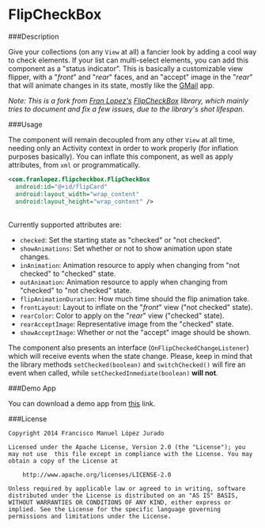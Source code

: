 FlipCheckBox
====

###Description

Give your collections (on any `View` at all) a fancier look by adding a cool way to check elements. If your list can multi-select elements, you can add this component as a "status indicator". This is basically a customizable view flipper, with a "_front_" and "_rear_" faces, and an "accept" image in the "_rear_" that will animate changes in its state, mostly like the [GMail][1] app.

_Note: This is a fork from [Fran Lopez's][1] [FlipCheckBox][2] library, which mainly tries to document and fix a few issues, due to the library's shot lifespan._

###Usage

The component will remain decoupled from any other `View` at all time, needing only an Activity context in order to work properly (for inflation purposes basically). You can inflate this component, as well as apply attributes, from `xml` or programmatically.
<br/>
```xml
<com.franlopez.flipcheckbox.FlipCheckBox
  android:id="@+id/flipCard"
  android:layout_width="wrap_content"
  android:layout_height="wrap_content" />
```
<br/>
Currently supported attributes are:

* `checked`: Set the starting state as "checked" or "not checked".
* `showAnimations`: Set whether or not to show animation upon state changes.
* `inAnimation`: Animation resource to apply when changing from "not checked" to "checked" state.
* `outAnimation`: Animation resource to apply when changing from "checked" to "not checked" state.
* `flipAnimationDuration`: How much time should the flip animation take.
* `frontLayout`: Layout to inflate on the "_front_" view ("not checked" state).
* `rearColor`: Color to apply on the "_rear_" view ("checked" state).
* `rearAcceptImage`: Representative image from the "checked" state.
* `showAcceptImage`: Whether or not the "accept" image should be shown.

The component also presents an interface (`OnFlipCheckedChangeListener`) which will receive events when the state change. Please, keep in mind that the library methods `setChecked(boolean)` and `switchChecked()` will fire an event when called, while `setCheckedInmediate(boolean)` **will not**.

###Demo App

You can download a demo app from [this][3] link.

###License

    Copyright 2014 Francisco Manuel López Jurado

    Licensed under the Apache License, Version 2.0 (the "License"); you may not use  this file except in compliance with the License. You may obtain a copy of the License at

        http://www.apache.org/licenses/LICENSE-2.0

    Unless required by applicable law or agreed to in writing, software distributed under the License is distributed on an "AS IS" BASIS, WITHOUT WARRANTIES OR CONDITIONS OF ANY KIND, either express or implied. See the License for the specific language governing permissions and limitations under the License.

[1]: https://github.com/franlopjur
[2]: https://play.google.com/store/apps/details?id=com.google.android.gm&hl=es
[3]: https://play.google.com/store/apps/details?id=com.franlopez.demoflipcheckbox